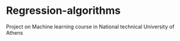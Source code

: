 # Regression-algorithms
 Project on Machine learning course in National technical University of Athens
